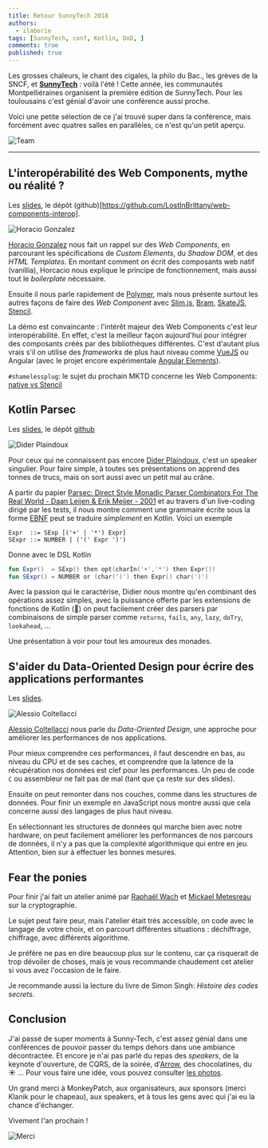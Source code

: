 ```yaml
---
title: Retour SunnyTech 2018
authors:
  - ilaborie
tags: [SunnyTech, conf, Kotlin, DoD, ]
comments: true
published: true
---
```



Les grosses chaleurs, le chant des cigales, la philo du Bac., les grèves de la SNCF, et [**SunnyTech**]() : voilà l'été !
Cette année, les communautés Montpelliéraines organisent la première édition de SunnyTech. Pour les toulousains c'est génial d'avoir une conférence aussi proche.


Voici une petite sélection de ce j'ai trouvé super dans la conférence, mais forcément avec quatres salles en parallèles, ce n'est qu'un petit aperçu.
<!--more-->


![Team](https://lh3.googleusercontent.com/GEJ_LQviDIPSLGrvKUebtQOQ6hputryLqbODSjQkuJCGW44-KlnKP_Sotli7Dz2vtw2sqWDpTaSOcLt8v_L0dIfPVQouz4PVjzQGhfwDRKQx8ikRfIWE_xXwjGYJraXG4S7bFSLu9EAermukxELZyC8TFO6vhtUK5s-YRwIsw14lAU6wlBLIv_mRi6iVoe8wHKSbPn_UCvAkgJ_105UJCJqHN9OL75vQgnLhurt39v6ehsaZLZhLTI58BXzBb2ZsqDqPWODEk0bO37_qqItQOxotHwRRUwXTtp3y9DBS0fQMVqdWRALNiIDpuDYYnDktogDjMH6mHMe9IhmLbGDR-X1hpbZutPKC0oPlPAkNQDb2Yk63EH5aIcVWCwJ9cqKdtvImooHK2FlPE0dY6rxqMia9V6wjRLK-l5avBN8J3TSjNMhKcZ2Kex7losuZga0ppW-ni2anzd3_cc_4SNSt5viVcsZ7yi4XrCs3k55ewzXV7pHW4Z-kChMVajjeghYxjk8s-Dd5XBzl1rRHiNNQioPq6y4T_ouqI-MWahrGhYSvCeWQxRYhf1TsCicYnGrCcvLJCFl6HaZ7jzL2AW0tRLmtpaiBBRpCYlbhER31dmrpOyrFXwd59nxjD2GlJ6FQ4NQ4ilo4uJ5ht0ZRujNcqob1SvDlwQSd=w586-h390-no)

-----

## L'interopérabilité des Web Components, mythe ou réalité ?

Les [slides](https://noti.st/lostinbrittany/xyJkQe/the-web-components-interoperability-challenge), le dépôt (github)[https://github.com/LostInBrittany/web-components-interop].

![Horacio Gonzalez](https://lh3.googleusercontent.com/l5vtYsb6Rxz8Phmz-HCdXJA1SiQSE97XEwsQvIBgiBXtfMyW7vxhC3eS-8VxoVP12mknxY62Q6pN-gipwexls7xzx2rpD0hxd3eu3-DHZxlCZy2i95_3IHLWt-Yr6_DuTGK4Ov6e4ZELVGlZPYN_87o3lt09UbB8UAJw7EopVI21VkT_Col1cXXj8PJlZUwdTMVhZa9ah5jVO2RmhXMlBN2kSuRJiTF4WWr0tvly4j_IovWKtu2NNkKHkOwCeVdV9QWnDHelJI2kknS5TWmfBTRFEWmj2bl-1Y_EjgFnmIVTVE5ojzk3xuZyOvzATZVZDARWvopLfvVkqmQ_ElMvipIjV2uqAyB67mvV0rYKYTOxpRelsWdzbrx-8g_W3mFZ1XO-bS8siI2DZI-boeLcLNvljdo0ycRPnn-OCp17t7Gn7dMPgGYoEezFDiOLC9GIC7tBoKz2DHO95mKuVmJaTGvRL_oEGBix4fZDVpwtHvC2tRJCRIYYc1zTRlEXTyMsjnpVVhPXGyPmRIfYYSD3Eud7rv5qp14DHv4XeZ-P-fLWc5H-o95bYHXt6x2nfAdsX3SJv2ZVZLIr4ho7qdD1KZLjYh_MybKvjsHTEyGctO8l-sKB8HFyQtaCiS-6Vw6aeROVIVzbJErBtOviYZ9ibEDXHtbbDrLI=w736-h1104-no)

[Horacio Gonzalez](https://twitter.com/LostInBrittany) nous fait un rappel sur des _Web Components_, en parcourant les spécifications de _Custom Elements_, du _Shadow DOM_, et des _HTML Templates_.
En montant comment on écrit des composants web natif (vanillia), Horcacio nous explique le principe de fonctionnement, mais aussi tout le _boilerplate_ nécessaire.

Ensuite il nous parle rapidement de [Polymer](https://www.polymer-project.org/), mais nous présente surtout les autres façons de faire des _Web Component_ avec [Slim.js](http://slimjs.com/), [Bram](https://bramjs.org/), [SkateJS](http://skatejs.netlify.com/), [Stencil](https://stenciljs.com/).

La démo est convaincante : l'intérêt majeur des Web Components c'est leur interopérabilité. En effet, c'est la meilleur façon aujourd'hui pour intégrer des composants créés par des bibliothèques différentes. C'est d'autant plus vrais s'il on utilise des _frameworks_ de plus haut niveau comme [VueJS](https://vuejs.org/) ou Angular (avec le projet encore expérimentale [Angular Elements](https://blog.ninja-squad.com/2018/05/29/angular-elements/)).

`#shamelessplug`: le sujet du prochain MKTD concerne les Web Components: [native vs Stencil](https://www.meetup.com/fr-FR/MonkeyTechDays/events/251431123/)


## Kotlin Parsec

Les [slides](https://github.com/d-plaindoux/parsec.kotlin), le dépôt [github](https://github.com/d-plaindoux/parsec.kotlin)

![Dider Plaindoux](https://lh3.googleusercontent.com/8PvvAEV64YI4AOPDNWOAKexZXDr0ezF0iM0UTwhoPNXho1f0I_8APwDCy-6N3dvSOV86nVYcXZ1shGFCvyeekkcj8DQWCG1nWz4q4ATnh85slu3KdkA4VP5YuMtCcn3Me0Wrudq2res5XFySSmBFIXUl5yFevMC0PrRyf1duInDIofm8fMfhc3n9WheMqX2MzSVd0eANWGxx7MfCF5iNvecvlrjW3QgNAMPf2nH8YWN7qjjSxaIcGvcDG_MPygtqw_BB2vi8q9najR-5MwLjewD13igBR8nzukhcWBARt5Fh7uSoW8vY1gWZ4WPgreEyHyjwnAtUdd6roHAHskXFqicZcGTPASjGnuQaEc0vErmUs5Pb92roI8xfveAONXs7NfQcR1IQlHldvYnZOaNTjuOW1QhL1dxBmVzG24NtPN87FJx-rx40CQDI-kUr1Gd-kzZQcmsrIznAGebiDfYMa8u-BNfArO4v09URRfTrtHG9QFJnskv6P46MWKevObe_HlQfv25xLltARf8MXWc5fvWe1FRG1HtMY3XgnhRMirhw2a0HL4f0hQ3VEhLJt_8UqxMtFl8f8VhXKW0Bk4LgAjjFnfWjZxbACX0Jn0IqlXg2gZltm_2pTB2FP7YLHZ7td0FsBlKvdyd3kdooULzBeJuePqiCSBWs=w477-h318-no) 

Pour ceux qui ne connaissent pas encore [Dider Plaindoux](https://twitter.com/dplaindoux), c'est un speaker singulier. Pour faire simple, à toutes ses présentations on apprend des tonnes de trucs, mais on sort aussi avec un petit mal au crâne.

A partir du papier [Parsec: Direct Style Monadic Parser Combinators For The Real World - Daan Leijen & Erik Meijer - 2001](https://www.microsoft.com/en-us/research/wp-content/uploads/2016/02/parsec-paper-letter.pdf) et au travers d'un live-coding dirigé par les tests, il nous montre comment une grammaire écrite sous la forme   [EBNF](https://en.wikipedia.org/wiki/Extended_Backus%E2%80%93Naur_form) peut se traduire _simplement_ en Kotlin. Voici un exemple 

```ebnf
Expr  ::= SExp [('+' | '*') Expr]
SExpr ::= NUMBER | ('(' Expr ')')
```

Donne avec le DSL Kotlin

```kotlin
fun Expr()  = SExp() then opt(charIn('+','*') then Expr())
fun SExpr() = NUMBER or (char('(') then Expr() char(')')
```

Avec la passion qui le caractérise, Didier nous montre qu'en combinant des opérations assez simples, avec la puissance offerte par les extensions de fonctions de Kotlin (💖) on peut facilement créer des parsers par combinaisons de simple parser comme `returns`, `fails`, `any`, `lazy`, `doTry`, `lookahead`, ...

Une présentation à voir pour tout les amoureux des monades.

## S'aider du Data-Oriented Design pour écrire des applications performantes

Les [slides](https://docs.google.com/presentation/d/14IBNbjYnCYrNdMq6hnYdUc2GLbrhS3godn6Nv93fmnA/edit).

![Alessio Coltellacci](https://lh3.googleusercontent.com/018xd7xaWWcL-RRpokjObWrGUpAfbP-MYCIs7e1ia6bn8h4Cbb4MjpWaF9sE9xddhybwfQgzyc2bdV7dWDNx2Msc786m5vKhQKySzbiMbbl6Ufz6TstlFTrpqp7hGzIQvmXDbCG62YB2sRX77R9xPb_SVAhtZgZTAanJqeiIZ5XQI8gSi2iVNC0p1cNMRS9egICJCaTlMSeI2mRBS3bG2f_320C_rNBEaOpfZCOjnnQ7pfJdcQlFVXsH5LBhq494WBf0_jlCuTo8dCqaz_qJTi-ufVMy05wsSQLdQ1cVKTy7-emAJ64XOjF-S_bTZC12zbVutRelbvU-sBictOTrErD0HBSsigC1e7WjAFueuL7oM-Be0dSePmhGWTJLVVTA5lG6gUc5LdVVn_rls2i4JArDcHLI-rCdZ0osUPbOJ-pEOZPOvlxoCL5yznFAqCX0CebeH8DrY7X0e6k_v1gKkjv3wrfieCPW8lEj7i9ds7H02GX8JBgAIYbmQwTnU6A-tSLtxxG6OpZEbweuL9E_aOA62e8P_gXIoLewrCtP46PvhL9Ebz7Jy3kSlMsxaOfPUC6WLkCFabLykhvMiLZIdJl1O8JyFoUShk-C1e-QOkHhnymQVVePeLBzW6KU8qSRk93DkKXQyQaZqpa9A-tHItTns4dd169m=w477-h318-no)

[Alessio Coltellacci](https://twitter.com/lightplay8) nous parle du _Data-Oriented Design_, une approche pour améliorer les performances de nos applications.

Pour mieux comprendre ces performances, il faut descendre en bas, au niveau du CPU et de ses caches, et comprendre que la latence de la récupération nos données est clef pour les performances. Un peu de code `C` ou assembleur ne fait pas de mal (tant que ça reste sur des slides).

Ensuite on peut remonter dans nos couches, comme dans les structures de données.
Pour finir un exemple en JavaScript nous montre aussi que cela concerne aussi des langages de plus haut niveau.

En sélectionnant les structures de données qui marche bien avec notre hardware, on peut facilement améliorer les performances de nos parcours de données, il n'y a pas que la complexité algorithmique qui entre en jeu.
Attention, bien sur à effectuer les bonnes mesures.


## Fear the ponies

Pour finir j'ai fait un atelier animé par [Raphaël Wach](https://twitter.com/raphaelwac) et [Mickael Metesreau](https://twitter.com/MiKaDo_O) sur la cryptographie.

Le sujet peut faire peur, mais l'atelier était très accessible, on code avec le langage de votre choix, et on parcourt différentes situations : déchiffrage, chiffrage, avec différents algorithme.

Je préfère ne pas en dire beaucoup plus sur le contenu, car ça risquerait de trop dévoiler de choses, mais je vous recommande chaudement cet atelier si vous avez l'occasion de le faire.

Je recommande aussi la lecture du livre de Simon Singh: _Histoire des codes secrets_.

## Conclusion


J'ai passé de super moments à Sunny-Tech, c'est assez génial dans une conférences de pouvoir passer du temps dehors dans une ambiance décontractée. Et encore je n'ai pas parlé du repas des _speakers_, de la keynote d'ouverture, de CQRS, de la soirée, d'[Arrow](https://arrow-kt.io/), des chocolatines, du ☀️ ...
Pour vous faire une idée, vous pouvez consulter [les photos](https://photos.google.com/share/AF1QipP0gVKc2UuMSadr7u-4IUnOdQjgY_4d0PRTIsx-Y1XDQIW2J8Ufrjp-iFW3AX2u5g?key=VVJiUGVsQl9PalFlSmpkRVJ1WGh0eWhoRW9JU253).

Un grand merci à MonkeyPatch, aux organisateurs, aux sponsors (merci Klanik pour le chapeau), aux speakers, et à tous les gens avec qui j'ai eu la chance d'échanger.

Vivement l'an prochain !


![Merci](https://lh3.googleusercontent.com/jEXHIuv9rANpkXDPr5Io9n48UVzOtFFK11RbTr3OtnEwhk_duGZvAPxY7YiN3YZV3ZGR9KXlQtB2wEPCSEQ-vJ1zLdX8JrnLOHH1mOui2ZnKijMTBgpU6BYt5q46fVqlu9dTarBV92-DTVNRrnIkbNFZMA96R6M3L6pS6iyK3JkpwZ17lYeEIyCywvRltOgIVbmF2IKmQl1NUnzJQPIiwkGEgBXRVl6YAxbY1bRNp4zFChS-cq24fDBODrkdkLnt6HZQd8wcOvpcXJNzMjLRy73K_keYbfvr5BZyy06CRYYn6OTQlJ8brPkRE8e3a7fZ58Fo3qU76mYxipYGot8G9DQ4AuB9ATf7VhAUb8-keyvzr7mBgOqtTwSOWGPbpn84KqtgiZU_N4AeUN6iB-VCt5c5L9JAmsF0Gds9nntNzBbnhZV65VtnEmW8WuyhgZ5LjAGrLilE0femidM_rZZCbShqUXmTwAXU528VGo_ykQOLdNxDHiMWv6tZ8YGHtXuT9VSp4HvZDSMErHc4jUqYJQHkKsfaqqCKlDLqrATxKcugiMsYeV9pnUugPsNm6NWXRBC69_FK_5L1LXEi1DwkbpnhiQ8OguAvIuNAI1PFcYW0S_iS4cnHawLjhYzy5ApA35giR717Mn-OkWhtNyI8yrcymR93piKA=w1657-h1104-no)
